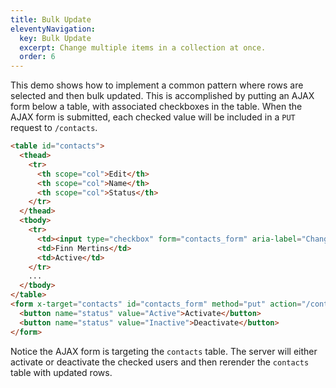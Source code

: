 ```yaml
---
title: Bulk Update
eleventyNavigation:
  key: Bulk Update
  excerpt: Change multiple items in a collection at once.
  order: 6
---
```


This demo shows how to implement a common pattern where rows are selected and then bulk updated. This is
accomplished by putting an AJAX form below a table, with associated checkboxes in the table. When the AJAX form is submitted, each checked value will be included in a `PUT` request to `/contacts`.

```html
<table id="contacts">
  <thead>
    <tr>
      <th scope="col">Edit</th>
      <th scope="col">Name</th>
      <th scope="col">Status</th>
    </tr>
  </thead>
  <tbody>
    <tr>
      <td><input type="checkbox" form="contacts_form" aria-label="Change Status" name="ids" value="0"></td>
      <td>Finn Mertins</td>
      <td>Active</td>
    </tr>
    ...
  </tbody>
</table>
<form x-target="contacts" id="contacts_form" method="put" action="/contacts">
  <button name="status" value="Active">Activate</button>
  <button name="status" value="Inactive">Deactivate</button>
</form>
```

Notice the AJAX form is targeting the `contacts` table. The server will either activate or deactivate the checked users and then rerender the `contacts` table with
updated rows.

<script type="module">
  let database = function () {
    let data = [
      { id: 1, name: "Finn", email: "fmertins@candykingdom.gov", status: "Active" },
      { id: 2, name: "Jake", email: "jake@candykingdom.gov", status: "Active" },
      { id: 3, name: "BMO", email: "bmo@mo.co", status: "Active" },
      { id: 4, name: "Marceline", email: "marceline@vampirequeen.me", status: "Inactive" }
    ];
    return {
      find: (id) => data.find(contact => contact.id === parseInt(id)),
      all: () => data,
    }
  }()

  window.route('GET', '/contacts', () => view(database.all()))
  window.route('PUT', '/contacts', (input) => {
    let ids = Array.isArray(input.ids) ? input.ids : [input.ids]
    ids.filter(id => id).forEach(id => {
      database.find(id)['status'] = input.status
    })

    return view(database.all());
  })

  window.example('/contacts')

  function view(contacts) {
    let rows = contacts.map(contact => `<tr>
  <td><input type="checkbox" form="contacts_form" aria-label="Change Status" name="ids" value="${contact.id}"></td>
  <td>${contact.name}</td>
  <td>${contact.status}</td>
</tr>`).join('\n')

    return `<table id="contacts">
  <thead>
    <tr>
      <th scope="col">Edit</th>
      <th scope="col">Name</th>
      <th scope="col">Status</th>
    </tr>
  </thead>
  <tbody>
    ${rows}
  </tbody>
</table>
<form x-target="contacts" id="contacts_form" method="put" action="/contacts">
  <button name="status" value="Active">Activate</button>
  <button name="status" value="Inactive">Deactivate</button>
</form>`
  }
</script>
